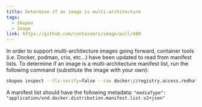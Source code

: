 ```yaml
---
title: Determine if an image is multi-architecture
tags:
  - Skopeo
  - Image
link: https://github.com/containers/image/pull/400
---
```


In order to support multi-architecture images going forward, container tools (i.e. Docker, podman, crio, etc...) have been updated to read from manifest lists.  To determine if an image is a multi-architecture manifest list, run the following command (substitute the image with your own):
```bash
skopeo inspect --tls-verify=false --raw docker://registry.access.redhat.com/ubi8:latest | jq
```

A manifest list should have the following metadata: `"mediaType": "application/vnd.docker.distribution.manifest.list.v2+json"`
